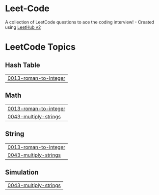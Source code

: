 # Leet-Code
A collection of LeetCode questions to ace the coding interview! - Created using [LeetHub v2](https://github.com/arunbhardwaj/LeetHub-2.0)

<!---LeetCode Topics Start-->
# LeetCode Topics
## Hash Table
|  |
| ------- |
| [0013-roman-to-integer](https://github.com/Vedant-Bele/Leet-Code/tree/master/0013-roman-to-integer) |
## Math
|  |
| ------- |
| [0013-roman-to-integer](https://github.com/Vedant-Bele/Leet-Code/tree/master/0013-roman-to-integer) |
| [0043-multiply-strings](https://github.com/Vedant-Bele/Leet-Code/tree/master/0043-multiply-strings) |
## String
|  |
| ------- |
| [0013-roman-to-integer](https://github.com/Vedant-Bele/Leet-Code/tree/master/0013-roman-to-integer) |
| [0043-multiply-strings](https://github.com/Vedant-Bele/Leet-Code/tree/master/0043-multiply-strings) |
## Simulation
|  |
| ------- |
| [0043-multiply-strings](https://github.com/Vedant-Bele/Leet-Code/tree/master/0043-multiply-strings) |
<!---LeetCode Topics End-->